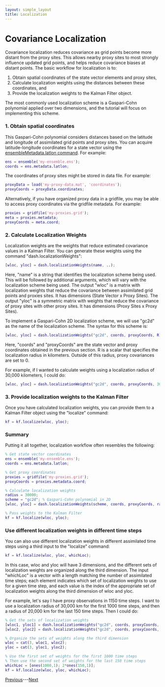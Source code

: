 ```yaml
---
layout: simple_layout
title: Localization
---
```


# Covariance Localization

Covariance localization reduces covariance as grid points become more distant from the proxy sites. This allows nearby proxy sites to most strongly influence updated grid points, and helps reduce covariance biases at distant points. The basic workflow for localization is to:

1. Obtain spatial coordinates of the state vector elements and proxy sites,
2. Calculate localization weights using the distances between these coordinates, and
3. Provide the localization weights to the Kalman Filter object.

The most commonly used localization scheme is a Gaspari-Cohn polynomial applied over two dimensions, and the tutorial will focus on implementing this scheme.

### 1. Obtain spatial coordinates
This Gaspari-Cohn polynomial considers distances based on the latitude and longitude of assimilated grid points and proxy sites. You can acquire latitude-longitude coordinates for a state vector using the [ensembleMetadata.latlon command](..\ensembleMetadata\latlon). For example:
```matlab
ens = ensemble('my-ensemble.ens');
coords = ens.metadata.latlon;
```

The coordinates of proxy sites might be stored in data file. For example:
```matlab
proxyData = load('my-proxy-data.mat', 'coordinates');
proxyCoords = proxyData.coordinates;
```

Alternatively, if you have organized proxy data in a gridfile, you may be able to access proxy coordinates via the gridfile metadata. For example:
```matlab
proxies = gridfile('my-proxies.grid');
meta = proxies.metadata;
proxyCoords = meta.coord;
```

### 2. Calculate Localization Weights

Localization weights are the weights that reduce estimated covariance values in a Kalman Filter. You can generate these weights using the command "dash.localizationWeights":
```matlab
[wloc, yloc] = dash.localizationWeights(name, ..);
```
Here, "name" is a string that identifies the localization scheme being used. This will be followed by additional arguments, which will vary with the localization scheme being used. The output "wloc" is a matrix with localization weights that reduce the covariance between assimilated grid points and proxies sites. It has dimensions (State Vector x Proxy Sites). The output "yloc" is a symmetric matrix with weights that reduce the covariance of proxy sites with other proxy sites. It has dimensions (Proxy Sites x Proxy Sites).

To implement a Gaspari-Cohn 2D localization scheme, we will use "gc2d" as the name of the localization scheme. The syntax for this scheme is:
```matlab
[wloc, yloc] = dash.localizationWeights("gc2d", coords, proxyCoords, R);
```
Here, "coords" and "proxyCoords" are the state vector and proxy coordinates obtained in the previous section. R is a scalar that specifies the localization radius in kilometers. Outside of this radius, proxy covariances are set to 0.

For example, if I wanted to calculate weights using a localization radius of 30,000 kilometers, I could do:
```matlab
[wloc, yloc] = dash.localizationWeights("gc2d", coords, proxyCoords, 30000);
```

### 3. Provide localization weights to the Kalman Filter

Once you have calculated localization weights, you can provide them to a Kalman Filter object using the "localize" command:
```matlab
kf = kf.localize(wloc, yloc);
```

### Summary

Putting it all together, localization workflow often resembles the following:
```matlab
% Get state vector coordinates
ens = ensemble('my-ensemble.ens');
coords = ens.metadata.latlon;

% Get proxy coordinates
proxies = gridfile('my-proxies.grid');
proxyCoords = proxies.metadata.coord;

% Calculate localization weights
radius = 30000;
scheme = "gc2d"; % Gaspari-Cohn polynomial in 2D
[wloc, yloc] = dash.localizationWeights(scheme, coords, proxyCoords, radius);

% Pass weights to the Kalman Filter
kf = kf.localize(wloc, yloc);
```

### Use different localization weights in different time steps

You can also use different localization weights in different assimilated time steps using a third input to the "localize" command:
```matlab
kf = kf.localize(wloc, yloc, whichLoc);
```
In this case, wloc and yloc will have 3 dimensions, and the different sets of localization weights are organized along the third dimension. The input "whichLoc" is a vector with a length matching the number of assimilated time steps; each element indicates which set of localization weights to use for a given time step, and each value is the index of the appropriate set of localization weights along the third dimension of wloc and yloc.

For example, let's say I have proxy observations in 1150 time steps. I want to use a localization radius of 30,000 km for the first 1000 time steps, and then a radius of 20,000 km for the last 150 time steps. Then I could do:
```matlab
% Get the sets of localization weights
[wloc1, yloc1] = dash.localizationWeights("gc2d", coords, proxyCoords, 30000);
[wloc2, yloc2] = dash.localizationWeights("gc2d", coords, proxyCoords, 20000);

% Organize the sets of weights along the third dimension
wloc = cat(3, wloc1, wloc2);
yloc = cat(3, yloc1, yloc2);

% Use the first set of weights for the first 1000 time steps
% Then use the second set of weights for the last 150 time steps
whichLoc = [ones(1000,1); 2*ones(150,1)];
kf = kf.localize(wloc, yloc, whichLoc);
```

[Previous](covariance)---[Next](blend)
